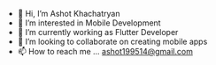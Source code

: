 - 👋 Hi, I’m Ashot Khachatryan
- 👀 I’m interested in Mobile Development
- 🌱 I’m currently working as Flutter Developer
- 💞️ I’m looking to collaborate on creating mobile apps 
- 📫 How to reach me ... ashot199514@gmail.com
